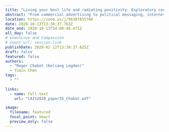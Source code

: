 ```yaml
---
title: "Living your best life and radiating positivity: Exploratory conceptions of wholesome memes as The New Sincerity"
abstract: "From commercial advertising to political messaging, internet memes have proven to be among the most prevalent and pervasive forms of communication online. The so-called “wholesome meme” is a subversive genre of meme that arose in early 2016 as a reaction to increasing geopolitical turbulence and cultural polarization. Wholesome memes are defined by their bold positivity and feature loving friendships, cute animals, and heartwarming stories. As an early attempt to theorize this emerging phenomenon, this paper argues that wholesome memes can be considered part of the larger post-postmodernist literary movement, The New Sincerity. Synthesizing expressions of irony and sincerity, these memes may signal a shift in the character and attitude of internet culture from anti- to pro-social and speak to the desire of people to seek meaning and fulfillment."
location: https://zoom.us/j/96387855788
date: 2020-10-13T13:30:37.763Z
date_end: 2020-10-13T14:00:40.471Z
all_day: false
# eventLove and Compassion
# event_url: session-link
publishDate: 2020-02-12T13:30:37.825Z
draft: false
featured: false
authors:
  - "Roger Chabot (Kelsang Legden)"
  - Yimin Chen
tags:
  - ""
  
links:
  - name: Full-text
    url: "CAIS2020_paper35_Chabot.pdf"

image:
  filename: featured
  focal_point: Smart
  preview_only: false
---
```

